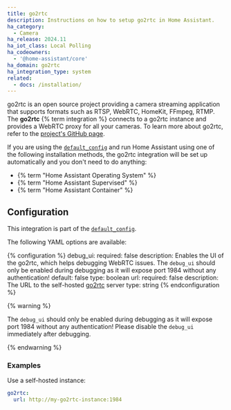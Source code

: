 ```yaml
---
title: go2rtc
description: Instructions on how to setup go2rtc in Home Assistant.
ha_category:
  - Camera
ha_release: 2024.11
ha_iot_class: Local Polling
ha_codeowners:
  - '@home-assistant/core'
ha_domain: go2rtc
ha_integration_type: system
related:
  - docs: /installation/
---
```


go2rtc is an open source project providing a camera streaming application that supports formats such as RTSP, WebRTC, HomeKit, FFmpeg, RTMP.  The **go2rtc** {% term integration %} connects to a go2rtc instance and provides a WebRTC proxy for all your cameras. To learn more about go2rtc, refer to the [project's GitHub page](https://github.com/AlexxIT/go2rtc/).


If you are using the [`default_config`](/integrations/default_config/) and run Home Assistant using one of the following installation methods, the go2rtc integration will be set up automatically and you don't need to do anything:

- {% term "Home Assistant Operating System" %}
- {% term "Home Assistant Supervised" %}
- {% term "Home Assistant Container" %}

## Configuration

This integration is part of the [`default_config`](/integrations/default_config/).

The following YAML options are available:

{% configuration %}
debug_ui:
  required: false
  description: Enables the UI of the go2rtc, which helps debugging WebRTC issues. The `debug_ui` should only be enabled during debugging as it will expose port 1984 without any authentication!
  default: false
  type: boolean
url:
  required: false
  description: The URL to the self-hosted [go2rtc](https://github.com/AlexxIT/go2rtc/) server
  type: string
{% endconfiguration %}

{% warning %}

The `debug_ui` should only be enabled during debugging as it will expose port 1984 without any authentication!
Please disable the `debug_ui` immediately after debugging.

{% endwarning %}

### Examples

Use a self-hosted instance:

```yaml
go2rtc:
  url: http://my-go2rtc-instance:1984
```


